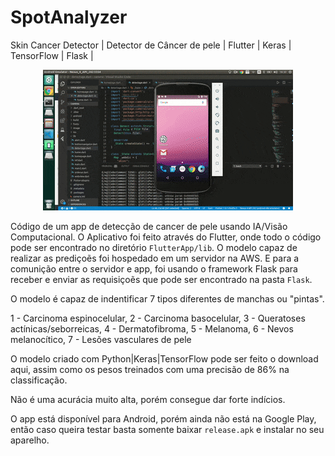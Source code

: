 # SpotAnalyzer

Skin Cancer Detector | Detector de Câncer de pele | Flutter | Keras | TensorFlow | Flask | 

<p align="center">
  
  <img  src="https://github.com/offsouza/SpotAnalyzer/blob/master/extras/gif.gif">
  
</p>

Código de um app de detecção de cancer de pele usando IA/Visão Computacional. O Aplicativo foi feito através do Flutter, onde todo o código pode ser encontrado no diretório `FlutterApp/lib`. O modelo capaz de realizar as prediçoẽs foi hospedado em um servidor na AWS. E para a comunição entre o servidor e app, foi usando o framework Flask para receber e enviar as requisiçoẽs que pode ser encontrado na pasta `Flask`.

O modelo é capaz de indentificar 7 tipos diferentes de manchas ou "pintas".


1 - Carcinoma espinocelular,
2 - Carcinoma basocelular,
3 - Queratoses actínicas/seborreicas,
4 - Dermatofibroma,
5 - Melanoma,
6 - Nevos melanocítico,
7 - Lesões vasculares de pele

O modelo criado com Python|Keras|TensorFlow pode ser feito o download aqui, assim como os pesos treinados com uma precisão de 86% na classificação. 

Não é uma acurácia muito alta, porém consegue dar forte indícios. 

O app está disponível para Android, porém ainda não está na Google Play, então caso queira testar basta somente baixar `release.apk` e instalar no seu aparelho.

